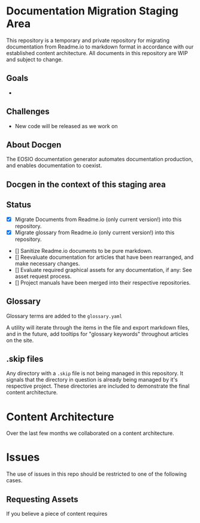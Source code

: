 # Documentation Migration Staging Area

This repository is a temporary and private repository for migrating documentation from Readme.io to markdown format in accordance with our established content architecture. All documents in this repository are WIP and subject to change.

## Goals
- 

## Challenges
- New code will be released as we work on 

## About Docgen
The EOSIO documentation generator automates documentation production, and enables documentation to coexist. 

## Docgen in the context of this staging area 


## Status
- [x] Migrate Documents from Readme.io (only current version!) into this repository.
- [x] Migrate glossary from Readme.io (only current version!) into this repository.
- [] Sanitize Readme.io documents to be pure markdown.
- [] Reevaluate documentation for articles that have been rearranged, and make necessary changes.
- [] Evaluate required graphical assets for any documentation, if any: See asset request process.
- [] Project manuals have been merged into their respective repositories.

## Glossary
Glossary terms are added to the `glossary.yaml`

A utility will iterate through the items in the file and export markdown files, and in the future, add tooltips for "glossary keywords" throughout articles on the site. 

## .skip files

Any directory with a `.skip` file is not being managed in this repository. It signals that the directory in question is already being managed by it's respective project. These directories are included to demonstrate the final content architecture. 

# Content Architecture

Over the last few months we collaborated on a content architecture. 

# Issues

The use of issues in this repo should be restricted to one of the following cases.

## Requesting Assets

If you believe a piece of content requires 